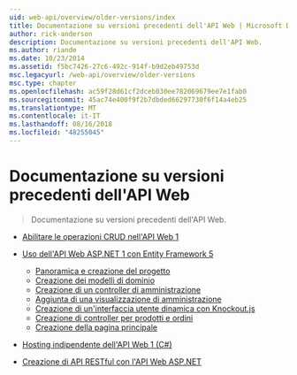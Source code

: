 ```yaml
---
uid: web-api/overview/older-versions/index
title: Documentazione su versioni precedenti dell'API Web | Microsoft Docs
author: rick-anderson
description: Documentazione su versioni precedenti dell'API Web.
ms.author: riande
ms.date: 10/23/2014
ms.assetid: f5bc7426-27c6-492c-914f-b9d2eb49753d
msc.legacyurl: /web-api/overview/older-versions
msc.type: chapter
ms.openlocfilehash: ac59f28d61cf2dceb030ee782069679ee7e1fab0
ms.sourcegitcommit: 45ac74e400f9f2b7dbded66297730f6f14a4eb25
ms.translationtype: MT
ms.contentlocale: it-IT
ms.lasthandoff: 08/16/2018
ms.locfileid: "48255045"
---
```

<a name="documentation-on-older-versions-of-web-api"></a>Documentazione su versioni precedenti dell'API Web
====================
> Documentazione su versioni precedenti dell'API Web.


- [Abilitare le operazioni CRUD nell'API Web 1](creating-a-web-api-that-supports-crud-operations.md)
- [Uso dell'API Web ASP.NET 1 con Entity Framework 5](using-web-api-1-with-entity-framework-5/index.md)

    - [Panoramica e creazione del progetto](using-web-api-1-with-entity-framework-5/using-web-api-with-entity-framework-part-1.md)
    - [Creazione dei modelli di dominio](using-web-api-1-with-entity-framework-5/using-web-api-with-entity-framework-part-2.md)
    - [Creazione di un controller di amministrazione](using-web-api-1-with-entity-framework-5/using-web-api-with-entity-framework-part-3.md)
    - [Aggiunta di una visualizzazione di amministrazione](using-web-api-1-with-entity-framework-5/using-web-api-with-entity-framework-part-4.md)
    - [Creazione di un'interfaccia utente dinamica con Knockout.js](using-web-api-1-with-entity-framework-5/using-web-api-with-entity-framework-part-5.md)
    - [Creazione di controller per prodotti e ordini](using-web-api-1-with-entity-framework-5/using-web-api-with-entity-framework-part-6.md)
    - [Creazione della pagina principale](using-web-api-1-with-entity-framework-5/using-web-api-with-entity-framework-part-7.md)
- [Hosting indipendente dell'API Web 1 (C#)](self-host-a-web-api.md)
- [Creazione di API RESTful con l'API Web ASP.NET](build-restful-apis-with-aspnet-web-api.md)
